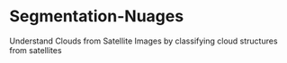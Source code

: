 # Segmentation-Nuages
Understand Clouds from Satellite Images by classifying cloud structures from satellites

